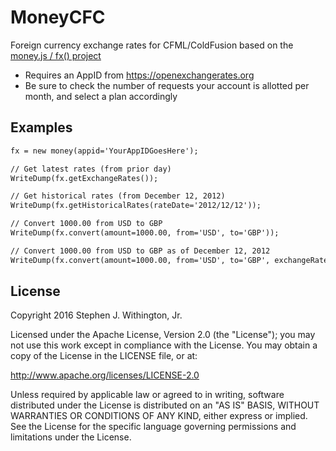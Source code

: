 # MoneyCFC

Foreign currency exchange rates for CFML/ColdFusion based on the [money.js / fx() project](http://openexchangerates.github.io/money.js/)

* Requires an AppID from https://openexchangerates.org
* Be sure to check the number of requests your account is allotted per month, and select a plan accordingly

## Examples

```coldfusion
fx = new money(appid='YourAppIDGoesHere');

// Get latest rates (from prior day)
WriteDump(fx.getExchangeRates());

// Get historical rates (from December 12, 2012)
WriteDump(fx.getHistoricalRates(rateDate='2012/12/12'));

// Convert 1000.00 from USD to GBP
WriteDump(fx.convert(amount=1000.00, from='USD', to='GBP'));

// Convert 1000.00 from USD to GBP as of December 12, 2012
WriteDump(fx.convert(amount=1000.00, from='USD', to='GBP', exchangeRates=fx.getHistoricalRates(rateDate='2012/12/12')));
```

## License
Copyright 2016 Stephen J. Withington, Jr.

Licensed under the Apache License, Version 2.0 (the "License"); you may not use this work except in compliance with the License. You may obtain a copy of the License in the LICENSE file, or at:

http://www.apache.org/licenses/LICENSE-2.0

Unless required by applicable law or agreed to in writing, software distributed under the License is distributed on an "AS IS" BASIS, WITHOUT WARRANTIES OR CONDITIONS OF ANY KIND, either express or implied. See the License for the specific language governing permissions and limitations under the License.